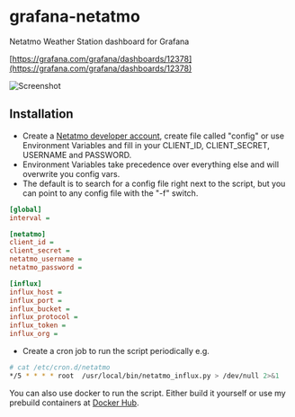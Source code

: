 # grafana-netatmo

Netatmo Weather Station dashboard for Grafana

[https://grafana.com/grafana/dashboards/12378](https://grafana.com/grafana/dashboards/12378)

![Screenshot](https://raw.githubusercontent.com/florianbeer/grafana-netatmo/master/screenshot.png)

## Installation

* Create a [Netatmo developer account](https://dev.netatmo.com/apidocumentation), create file called "config" or use Environment Variables and fill in your CLIENT_ID, CLIENT_SECRET, USERNAME and PASSWORD.
* Environment Variables take precedence over everything else and will overwrite you config vars.
* The default is to search for a config file right next to the script, but you can point to any config file with the "-f" switch.

```ini
[global]
interval = 

[netatmo]
client_id = 
client_secret = 
netatmo_username = 
netatmo_password = 

[influx]
influx_host = 
influx_port = 
influx_bucket = 
influx_protocol = 
influx_token = 
influx_org = 
```

* Create a cron job to run the script periodically e.g.

```bash
# cat /etc/cron.d/netatmo
*/5 * * * * root  /usr/local/bin/netatmo_influx.py > /dev/null 2>&1
```

You can also use docker to run the script. Either build it yourself or use my prebuild containers at [Docker Hub](https://hub.docker.com/r/karaktaka/grafana-netatmo).
